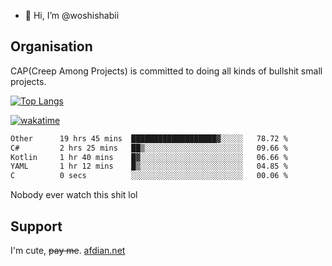 - 👋 Hi, I’m @woshishabii

## Organisation

CAP(Creep Among Projects) is committed to doing all kinds of bullshit small projects.

[![Top Langs](https://github-readme-stats.vercel.app/api/top-langs/?username=woshishabii&layout=compact)](https://github.com/anuraghazra/github-readme-stats)

[![wakatime](https://wakatime.com/badge/user/34d02784-acc1-4a16-82d7-33fdb53c4ed6.svg)](https://wakatime.com/@34d02784-acc1-4a16-82d7-33fdb53c4ed6)


<!--START_SECTION:waka-->

```txt
Other      19 hrs 45 mins  ███████████████████▓░░░░░   78.72 %
C#         2 hrs 25 mins   ██▒░░░░░░░░░░░░░░░░░░░░░░   09.66 %
Kotlin     1 hr 40 mins    █▓░░░░░░░░░░░░░░░░░░░░░░░   06.66 %
YAML       1 hr 12 mins    █▒░░░░░░░░░░░░░░░░░░░░░░░   04.85 %
C          0 secs          ░░░░░░░░░░░░░░░░░░░░░░░░░   00.06 %
```

<!--END_SECTION:waka-->

Nobody ever watch this shit lol

## Support
I'm cute, ~~pay me~~.
[afdian.net](https://afdian.com/a/woshishabi)

<!---
woshishabii/woshishabii is a ✨ special ✨ repository because its `README.md` (this file) appears on your GitHub profile.
You can click the Preview link to take a look at your changes.
--->
